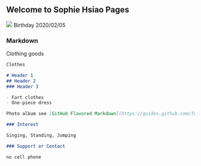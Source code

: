 ## Welcome to Sophie Hsiao Pages
<img src="https://repository-images.githubusercontent.com/293299392/f6490980-12be-11eb-94ac-d440f39a50eb" border="0">
Birthday 2020/02/05


### Markdown

Clothing goods

```markdown
Clothes

# Header 1
## Header 2
### Header 3

- Fart clothes
- One-piece dress

Photo album see [GitHub Flavored Markdown](https://guides.github.com/features/mastering-markdown/).

### Interest

Singing, Standing, Jumping

### Support or Contact

no cell phone
